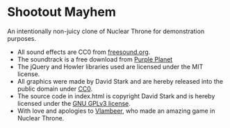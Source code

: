 # Shootout Mayhem

An intentionally non-juicy clone of Nuclear Throne for demonstration purposes.

* All sound effects are CC0 from [freesound.org](http://freesound.org/).
* The soundtrack is a free download from [Purple Planet](http://www.purple-planet.com/)
* The jQuery and Howler libraries used are licensed under the MIT license.
* All graphics were made by David Stark and are hereby released into the public domain under [CC0](https://creativecommons.org/publicdomain/zero/1.0/).
* The source code in index.html is copyright David Stark and is hereby licensed under the [GNU GPLv3 license](https://www.gnu.org/licenses/gpl-3.0.en.html).
* With love and apologies to [Vlambeer](http://www.vlambeer.com/), who made an amazing game in Nuclear Throne.
